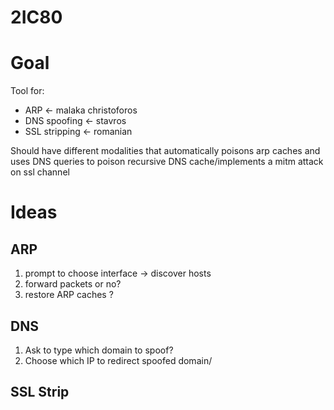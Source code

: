 # 2IC80

# Goal

Tool for:

- ARP <- malaka christoforos
- DNS spoofing <- stavros
- SSL stripping <- romanian

Should have different modalities that automatically poisons arp caches and uses DNS queries to poison recursive DNS cache/implements a mitm attack on ssl channel

# Ideas

## ARP

1. prompt to choose interface -> discover hosts
2. forward packets or no?
3. restore ARP caches ?

## DNS

1. Ask to type which domain to spoof?
2. Choose which IP to redirect spoofed domain/

## SSL Strip
